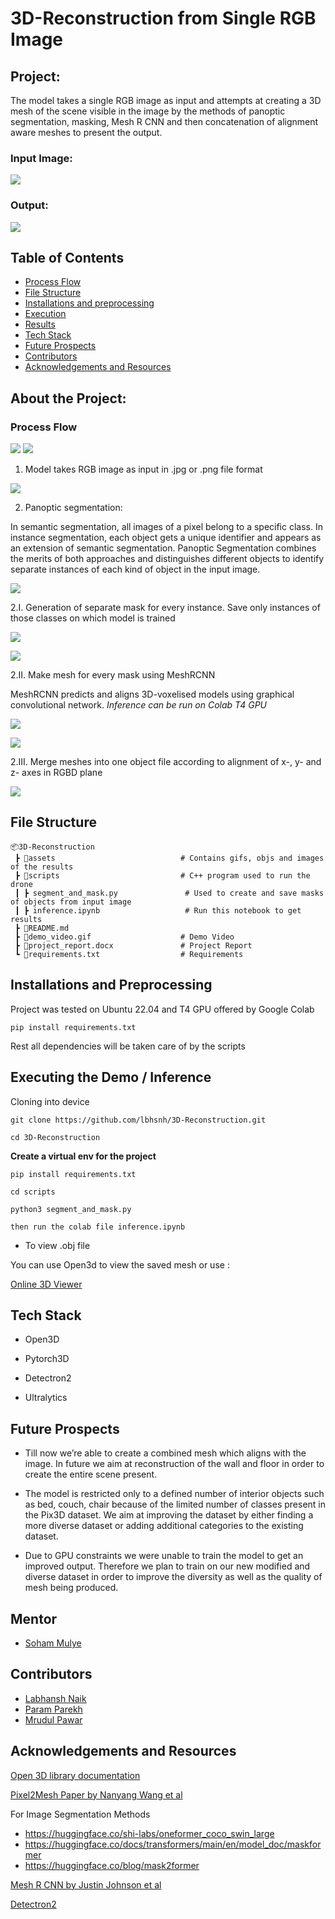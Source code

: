 # 3D-Reconstruction from Single RGB Image

## Project:
The model takes a single RGB image as input and attempts at creating a 3D mesh of the scene visible in the image by the methods of panoptic segmentation, masking, Mesh R CNN and then concatenation of alignment aware meshes to present the output.

### Input Image:
![](https://github.com/lbhnsh/3D-Reconstruction/blob/Labhansh-Naik/assets/result2/model_input2.jpg?raw=true)


### Output:
![](https://github.com/lbhnsh/3D-Reconstruction/blob/Labhansh-Naik/assets/result2/model_output2.gif?raw=true)



## Table of Contents
* [Process Flow](https://github.com/lbhnsh/3D-Reconstruction/tree/Final#process-flow)
* [File Structure](https://github.com/lbhnsh/3D-Reconstruction/blob/Final/README.md#file-structure)
* [Installations and preprocessing](https://github.com/lbhnsh/3D-Reconstruction/blob/Final/README.md#installations-and-preprocessing)
* [Execution](https://github.com/lbhnsh/3D-Reconstruction/blob/Final/README.md#execution)
* [Results](https://github.com/lbhnsh/3D-Reconstruction/blob/Final/README.md#results)
* [Tech Stack](https://github.com/lbhnsh/3D-Reconstruction/tree/Final#tech-stack)
* [Future Prospects](https://github.com/lbhnsh/3D-Reconstruction/blob/Final/README.md#future-prospects)
* [Contributors](https://github.com/lbhnsh/3D-Reconstruction/blob/Final/README.md#contributors)
* [Acknowledgements and Resources](https://github.com/lbhnsh/3D-Reconstruction/blob/Final/README.md#acknowledgements-and-resources)


## About the Project:

### Process Flow
![](https://github.com/lbhnsh/3D-Reconstruction/blob/Labhansh-Naik/assets/workflow.jpg?raw=true)
![](https://github.com/lbhnsh/3D-Reconstruction/blob/Param-Parekh/Screenshot%20from%202023-11-08%2002-50-38.png?raw=true)


1. Model takes RGB image as input in .jpg or .png file format 

![](https://github.com/lbhnsh/3D-Reconstruction/blob/Labhansh-Naik/assets/result1/input1.jpg?raw=true)

2. Panoptic segmentation: 

In semantic segmentation, all images of a pixel belong to a specific class. In instance segmentation, each object gets a unique identifier and appears as an extension of semantic segmentation. Panoptic Segmentation combines the merits of both approaches and distinguishes different objects to identify separate instances of each kind of object in the input image.

![](https://github.com/lbhnsh/3D-Reconstruction/blob/Labhansh-Naik/assets/result1/segmented_image.png?raw=true)


2.I. Generation of separate mask for every instance. Save only instances of those classes on which model is trained

![](https://github.com/lbhnsh/3D-Reconstruction/blob/Labhansh-Naik/assets/result1/segmented_rgb_images/segment_rgb_121_2.png?raw=true) 
      
![](https://github.com/lbhnsh/3D-Reconstruction/blob/Labhansh-Naik/assets/result1/segmented_rgb_images/segment_rgb_121_4.png?raw=true)
   
2.II. Make mesh for every mask using MeshRCNN
      
MeshRCNN predicts and aligns 3D-voxelised models using graphical convolutional network. *Inference can be run on Colab T4 GPU*
      
![](https://github.com/lbhnsh/3D-Reconstruction/blob/Labhansh-Naik/assets/result1/sofa.gif?raw=true)

![](https://github.com/lbhnsh/3D-Reconstruction/blob/Labhansh-Naik/assets/result1/table.gif?raw=true)
   
2.III. Merge meshes into one object file according to alignment of x-, y- and z- axes in RGBD plane
   
   ![](https://github.com/lbhnsh/3D-Reconstruction/blob/Labhansh-Naik/assets/result1/model_output1.gif?raw=true)

## File Structure
```
📦3D-Reconstruction 
 ┣ 📂assets                            # Contains gifs, objs and images of the results 
 ┣ 📂scripts                           # C++ program used to run the drone
 ┃ ┣ segment_and_mask.py               # Used to create and save masks of objects from input image
 ┃ ┣ inference.ipynb                   # Run this notebook to get results
 ┣ 📜README.md
 ┣ 📜demo_video.gif                    # Demo Video
 ┣ 📜project_report.docx               # Project Report
 ┗ 📜requirements.txt                  # Requirements
``` 

## Installations and Preprocessing

Project was tested on Ubuntu 22.04 and T4 GPU offered by Google Colab

```pip install requirements.txt```

Rest all dependencies will be taken care of by the scripts

## Executing the Demo / Inference

Cloning into device 

```git clone https://github.com/lbhsnh/3D-Reconstruction.git```

```cd 3D-Reconstruction```

**Create a virtual env for the project**

```pip install requirements.txt```

```cd scripts```

```python3 segment_and_mask.py```

```then run the colab file inference.ipynb```


* To view .obj file
  
You can use Open3d to view the saved mesh or use :

[Online 3D Viewer](https://3dviewer.net/)


## Tech Stack

* Open3D

* Pytorch3D
  
* Detectron2
  
* Ultralytics


## Future Prospects

* Till now we’re able to create a combined mesh which aligns with the image. In future we aim at reconstruction of the wall and floor in order to create the entire scene present.

* The model is restricted only to a defined number of interior objects such as bed, couch, chair because of the limited number of classes present in the Pix3D dataset. We aim at improving the dataset by either finding a more diverse dataset or adding additional categories to the existing dataset.

* Due to GPU constraints we were unable to train the model to get an improved output. Therefore we plan to train on our new modified and diverse dataset in order to improve the diversity as well as the quality of mesh being produced.

## Mentor
* [Soham Mulye](https://github.com/Shazam213)
## Contributors

* [Labhansh Naik](https://github.com/lbhnsh)
* [Param Parekh](https://github.com/Param1304)
* [Mrudul Pawar](https://github.com/Mr-MVP)

## Acknowledgements and Resources

[Open 3D library documentation](http://www.open3d.org/docs/release/)

[Pixel2Mesh Paper by Nanyang Wang et al](https://openaccess.thecvf.com/content_ECCV_2018/papers/Nanyang_Wang_Pixel2Mesh_Generating_3D_ECCV_2018_paper.pdf)

For Image Segmentation Methods
* https://huggingface.co/shi-labs/oneformer_coco_swin_large 
* https://huggingface.co/docs/transformers/main/en/model_doc/maskformer 
* https://huggingface.co/blog/mask2former 

[Mesh R CNN by Justin Johnson et al](https://arxiv.org/pdf/1906.02739.pdf)


[Detectron2](https://github.com/facebookresearch/detectron2)
